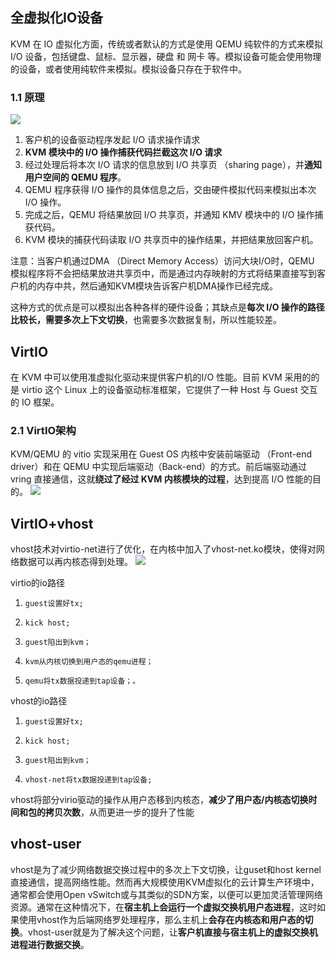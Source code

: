 ## 全虚拟化IO设备
KVM 在 IO 虚拟化方面，传统或者默认的方式是使用 QEMU 纯软件的方式来模拟 I/O 设备，包括键盘、鼠标、显示器，硬盘 和 网卡 等。模拟设备可能会使用物理的设备，或者使用纯软件来模拟。模拟设备只存在于软件中。
### 1.1 原理
![](https://pic3.zhimg.com/80/v2-6c53189e37397b2e4ac49ea1491d54e6_720w.jpg)
1. 客户机的设备驱动程序发起 I/O 请求操作请求
2. **KVM 模块中的 I/O 操作捕获代码拦截这次 I/O 请求**
3. 经过处理后将本次 I/O 请求的信息放到 I/O 共享页 （sharing page），并**通知用户空间的 QEMU 程序**。
4. QEMU 程序获得 I/O 操作的具体信息之后，交由硬件模拟代码来模拟出本次 I/O 操作。
5. 完成之后，QEMU 将结果放回 I/O 共享页，并通知 KMV 模块中的 I/O 操作捕获代码。
6. KVM 模块的捕获代码读取 I/O 共享页中的操作结果，并把结果放回客户机。

注意：当客户机通过DMA （Direct Memory Access）访问大块I/O时，QEMU 模拟程序将不会把结果放进共享页中，而是通过内存映射的方式将结果直接写到客户机的内存中共，然后通知KVM模块告诉客户机DMA操作已经完成。

这种方式的优点是可以模拟出各种各样的硬件设备；其缺点是**每次 I/O 操作的路径比较长，需要多次上下文切换**，也需要多次数据复制，所以性能较差。

## VirtIO
在 KVM 中可以使用准虚拟化驱动来提供客户机的I/O 性能。目前 KVM 采用的的是 virtio 这个 Linux 上的设备驱动标准框架，它提供了一种 Host 与 Guest 交互的 IO 框架。
### 2.1 VirtIO架构
KVM/QEMU 的 vitio 实现采用在 Guest OS 内核中安装前端驱动 （Front-end driver）和在 QEMU 中实现后端驱动（Back-end）的方式。前后端驱动通过 vring 直接通信，这就**绕过了经过 KVM 内核模块的过程**，达到提高 I/O 性能的目的。
![](https://pic3.zhimg.com/80/v2-b0eda7b55488a6d1b5dda5a851df1d7e_720w.jpg)

## VirtIO+vhost
vhost技术对virtio-net进行了优化，在内核中加入了vhost-net.ko模块，使得对网络数据可以再内核态得到处理。
![](https://forum.huawei.com/huaweiconnect/data/attachment/forum/201808/25/20180825161343490002.png)

virtio的io路径
1.     guest设置好tx;
2.     kick host;
3.     guest陷出到kvm；
4.     kvm从内核切换到用户态的qemu进程；
5.     qemu将tx数据投递到tap设备；。

vhost的io路径
1.     guest设置好tx;
2.     kick host;
3.     guest陷出到kvm；
4.     vhost-net将tx数据投递到tap设备;

vhost将部分virio驱动的操作从用户态移到内核态，**减少了用户态/内核态切换时间和包的拷贝次数**，从而更进一步的提升了性能

## vhost-user
vhost是为了减少网络数据交换过程中的多次上下文切换，让guset和host kernel直接通信，提高网络性能。然而再大规模使用KVM虚拟化的云计算生产环境中，通常都会使用Open vSwitch或与其类似的SDN方案，以便可以更加灵活管理网络资源。通常在这种情况下，在**宿主机上会运行一个虚拟交换机用户态进程**，这时如果使用vhost作为后端网络罗处理程序，那么主机上**会存在内核态和用户态的切换**。vhost-user就是为了解决这个问题，让**客户机直接与宿主机上的虚拟交换机进程进行数据交换**。
